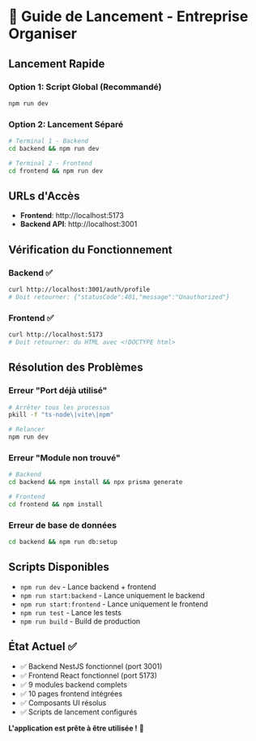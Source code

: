 # 🚀 Guide de Lancement - Entreprise Organiser

## Lancement Rapide

### Option 1: Script Global (Recommandé)
```bash
npm run dev
```

### Option 2: Lancement Séparé
```bash
# Terminal 1 - Backend
cd backend && npm run dev

# Terminal 2 - Frontend  
cd frontend && npm run dev
```

## URLs d'Accès

- **Frontend**: http://localhost:5173
- **Backend API**: http://localhost:3001

## Vérification du Fonctionnement

### Backend ✅
```bash
curl http://localhost:3001/auth/profile
# Doit retourner: {"statusCode":401,"message":"Unauthorized"}
```

### Frontend ✅
```bash
curl http://localhost:5173
# Doit retourner: du HTML avec <!DOCTYPE html>
```

## Résolution des Problèmes

### Erreur "Port déjà utilisé"
```bash
# Arrêter tous les processus
pkill -f "ts-node\|vite\|npm"

# Relancer
npm run dev
```

### Erreur "Module non trouvé"
```bash
# Backend
cd backend && npm install && npx prisma generate

# Frontend
cd frontend && npm install
```

### Erreur de base de données
```bash
cd backend && npm run db:setup
```

## Scripts Disponibles

- `npm run dev` - Lance backend + frontend
- `npm run start:backend` - Lance uniquement le backend
- `npm run start:frontend` - Lance uniquement le frontend
- `npm run test` - Lance les tests
- `npm run build` - Build de production

## État Actuel ✅

- ✅ Backend NestJS fonctionnel (port 3001)
- ✅ Frontend React fonctionnel (port 5173)
- ✅ 9 modules backend complets
- ✅ 10 pages frontend intégrées
- ✅ Composants UI résolus
- ✅ Scripts de lancement configurés

**L'application est prête à être utilisée !** 🎉 